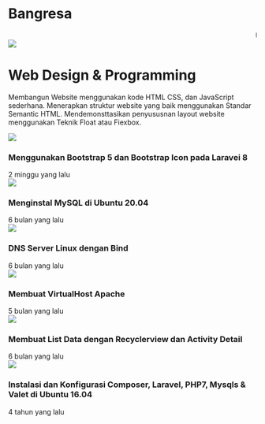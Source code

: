 # Bangresa
<!DOCTYPE html>
<html lang="en">
<head>
    <meta charset="UTF-8">
    <meta name="viewport" content="width=device-width, initial-scale=1.0">
    <title>Belajar Coding</title>
    <link rel="stylesheet" href="2.css">
</head>
<marquee>UTS/FAISAL S/BD0122</marquee> <div></div>
<body>
    <div class="container">
        <div class="item" id="satu">
            <div class="gambar-utama"><img  src = "Java script.png"></div>
            <h1>Web Design & Programming</h1>
            <p >Membangun Website menggunakan kode HTML CSS, dan JavaScript sederhana. 
                Menerapkan struktur website yang baik menggunakan Standar Semantic HTML. 
                Mendemonsttasikan penyususnan layout website menggunakan Teknik Float atau Fiexbox.</p>
        </div>
        <div class="item">
            <div class="gambar-keempat"><img  src = "a1.png"></div>
            <h3 class="judul">Menggunakan Bootstrap 5 dan Bootstrap Icon pada Laravei 8
            </h3>
            <p1>2 minggu yang lalu</p1>
        </div>
        <div class="item"> 
            <div class="gambar-keempat"><img  src = "a2.png"></div>
            <h3 class="judul">Menginstal MySQL di Ubuntu 20.04</h3>
            <p1>6 bulan yang lalu</p1>
        </div>
        <div class="item"> 
            <div class="gambar-keempat"><img  src = "a3.png"></div>
            <h3 class="judul">DNS Server Linux dengan Bind</h3>
            <p1>6 bulan yang lalu</p1>
        </div>
        <div class="item"> 
            <div class="gambar-keempat"><img  src = "a4.png"></div>
            <h3 class="judul">Membuat VirtualHost Apache</h3>
            <p1>5 bulan yang lalu</p1>
        </div>
        <div class="item" >
            <div class="gambar-keempat"><img  src = "a5"></div>
            <h3 class="judul">Membuat List Data dengan Recyclerview dan Activity Detail</h3>
            <p1>6 bulan yang lalu</p1>
        </div>
        <div class="item" >
            <div class="gambar-keempat"><img  src = "a6.jpg"></div>
            <h3 class="judul">Instalasi dan Konfigurasi Composer, Laravel, PHP7, Mysqls & Valet di Ubuntu 16.04</h3>
            <p1>4 tahun yang lalu</p1>
        </div>
    </div>
</body>
</html>
